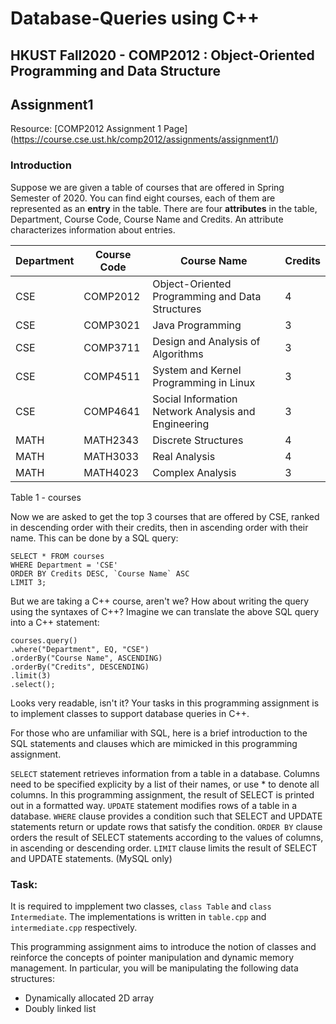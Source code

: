 # Database-Queries using C++
## HKUST Fall2020 - COMP2012 : Object-Oriented Programming and Data Structure
## Assignment1
Resource: [COMP2012 Assignment 1 Page] (https://course.cse.ust.hk/comp2012/assignments/assignment1/)

### Introduction

Suppose we are given a table of courses that are offered in Spring Semester of 2020. You can find eight courses, each of them are represented as an **entry** in the table. There are four **attributes** in the table, Department, Course Code, Course Name and Credits. An attribute characterizes information about entries.

|Department	|Course Code	|Course Name	|Credits|
|-----------|-------------|-------------|-------|
|CSE	|COMP2012	|Object-Oriented Programming and Data Structures	|4
|CSE	|COMP3021	|Java Programming	|3
|CSE	|COMP3711	|Design and Analysis of Algorithms	|3
|CSE	|COMP4511	|System and Kernel Programming in Linux	|3
|CSE	|COMP4641	|Social Information Network Analysis and Engineering	|3
|MATH	|MATH2343	|Discrete Structures	|4
|MATH	|MATH3033	|Real Analysis	|4
|MATH	|MATH4023	|Complex Analysis	|3

Table 1 - courses

Now we are asked to get the top 3 courses that are offered by CSE, ranked in descending order with their credits, then in ascending order with their name. This can be done by a SQL query:

```
SELECT * FROM courses
WHERE Department = 'CSE'
ORDER BY Credits DESC, `Course Name` ASC
LIMIT 3;
```

But we are taking a C++ course, aren't we? How about writing the query using the syntaxes of C++? Imagine we can translate the above SQL query into a C++ statement:

```
courses.query()
.where("Department", EQ, "CSE")
.orderBy("Course Name", ASCENDING)
.orderBy("Credits", DESCENDING)
.limit(3)
.select();
```

Looks very readable, isn't it? Your tasks in this programming assignment is to implement classes to support database queries in C++.

For those who are unfamiliar with SQL, here is a brief introduction to the SQL statements and clauses which are mimicked in this programming assignment.

`SELECT` statement retrieves information from a table in a database. Columns need to be specified explicity by a list of their names, or use * to denote all columns. In this programming assignment, the result of SELECT is printed out in a formatted way.
`UPDATE` statement modifies rows of a table in a database.
`WHERE` clause provides a condition such that SELECT and UPDATE statements return or update rows that satisfy the condition.
`ORDER BY` clause orders the result of SELECT statements according to the values of columns, in ascending or descending order.
`LIMIT` clause limits the result of SELECT and UPDATE statements. (MySQL only)


### Task:
It is required to impplement two classes, `class Table` and `class Intermediate`. The implementations is written in `table.cpp` and `intermediate.cpp` respectively.

This programming assignment aims to introduce the notion of classes and reinforce the concepts of pointer manipulation and dynamic memory management. In particular, you will be manipulating the following data structures:
- Dynamically allocated 2D array
- Doubly linked list
